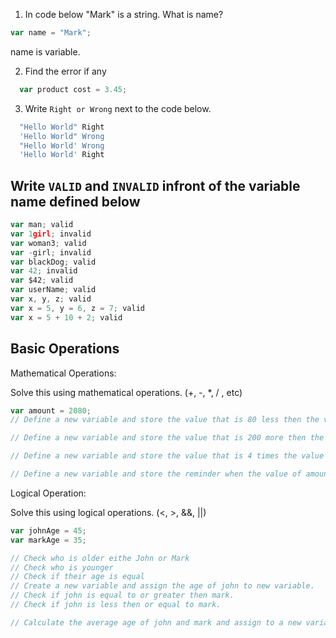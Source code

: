 1. In code below "Mark" is a string. What is name?

```js
var name = "Mark";
```

name is variable.

2. Find the error if any

```js
  var product cost = 3.45;
```

3. Write `Right or Wrong` next to the code below.

```js
  "Hello World" Right
  'Hello World" Wrong
  "Hello World' Wrong
  'Hello World' Right
```

## Write `VALID` and `INVALID` infront of the variable name defined below

```js
var man; valid
var 1girl; invalid
var woman3; valid
var -girl; invalid
var blackDog; valid
var 42; invalid
var $42; valid
var userName; valid
var x, y, z; valid
var x = 5, y = 6, z = 7; valid
var x = 5 + 10 + 2; valid
```

## Basic Operations

Mathematical Operations:

Solve this using mathematical operations. (+, -, \*, / , etc)

```js
var amount = 2080;
// Define a new variable and store the value that is 80 less then the value of amount.

// Define a new variable and store the value that is 200 more then the value of amount.

// Define a new variable and store the value that is 4 times the value of amount.

// Define a new variable and store the reminder when the value of amount is  divided by 21.
```

Logical Operation:

Solve this using logical operations. (<, >, &&, ||)

```js
var johnAge = 45;
var markAge = 35;

// Check who is older eithe John or Mark
// Check who is younger
// Check if their age is equal
// Create a new variable and assign the age of john to new variable.
// Check if john is equal to or greater then mark.
// Check if john is less then or equal to mark.

// Calculate the average age of john and mark and assign to a new variable.
```
